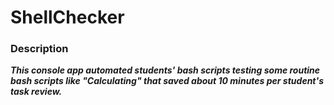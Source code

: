 # ShellChecker
### Description
***This console app automated students' bash scripts testing some routine bash scripts like "Calculating" that saved about 10 minutes per student's task review.***
